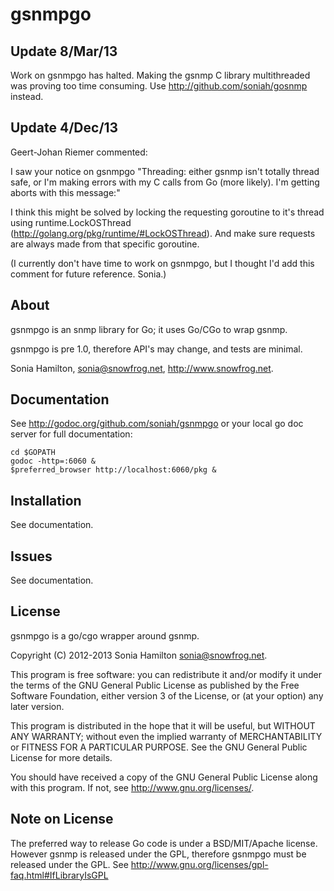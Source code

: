 gsnmpgo
======

Update 8/Mar/13
---------------

Work on gsnmpgo has halted. Making the gsnmp C library multithreaded was
proving too time consuming. Use http://github.com/soniah/gosnmp instead.

Update 4/Dec/13
---------------

Geert-Johan Riemer commented:

I saw your notice on gsnmpgo "Threading: either gsnmp isn't totally thread
safe, or I'm making errors with my C calls from Go (more likely). I'm getting
aborts with this message:"

I think this might be solved by locking the requesting goroutine to it's thread
using runtime.LockOSThread (http://golang.org/pkg/runtime/#LockOSThread). And
make sure requests are always made from that specific goroutine.

(I currently don't have time to work on gsnmpgo, but I thought I'd add this
comment for future reference. Sonia.)

About
-----

gsnmpgo is an snmp library for Go; it uses Go/CGo to wrap gsnmp.

gsnmpgo is pre 1.0, therefore API's may change, and tests are minimal.

Sonia Hamilton, sonia@snowfrog.net, http://www.snowfrog.net.

Documentation
-------------

See http://godoc.org/github.com/soniah/gsnmpgo or your local
go doc server for full documentation:

    cd $GOPATH
    godoc -http=:6060 &
    $preferred_browser http://localhost:6060/pkg &

Installation
------------

See documentation.

Issues
------

See documentation.

License
-------

gsnmpgo is a go/cgo wrapper around gsnmp.

Copyright (C) 2012-2013 Sonia Hamilton sonia@snowfrog.net.

This program is free software: you can redistribute it and/or modify
it under the terms of the GNU General Public License as published by
the Free Software Foundation, either version 3 of the License, or
(at your option) any later version.

This program is distributed in the hope that it will be useful,
but WITHOUT ANY WARRANTY; without even the implied warranty of
MERCHANTABILITY or FITNESS FOR A PARTICULAR PURPOSE.  See the
GNU General Public License for more details.

You should have received a copy of the GNU General Public License
along with this program.  If not, see <http://www.gnu.org/licenses/>.

Note on License
---------------

The preferred way to release Go code is under a BSD/MIT/Apache license.
However gsnmp is released under the GPL, therefore gsnmpgo must be
released under the GPL. See http://www.gnu.org/licenses/gpl-faq.html#IfLibraryIsGPL
